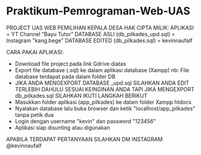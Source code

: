 # Praktikum-Pemrograman-Web-UAS

PROJECT UAS WEB PEMILIHAN KEPALA DESA
HAK CIPTA MILIK: 
APLIKASI = YT Channel "Bayu Tutor"
DATABASE ASLI (db_pilkades_upd.sql) = Instagram "kang.bege"
DATABASE EDITED (db_pilkades.sql) = kevinnaufalf

CARA PAKAI APLIKASI:
- Download file project pada link Gdrive diatas
- Export file database (.sql) ke dalam aplikasi database (Xampp) nb: File database terdapat pada dalam folder DB
- JIKA ANDA MENGEXPORT DATABASE _upd.sql SILAHKAN ANDA EDIT TERLEBIH DAHULU SESUAI KEINGINAN ANDA TAPI JIKA MENGEXPORT db_pilkades.sql SILAHKAN IKUTI LANGKAH BERIKUT
- Masukkan folder aplikasi (app_pilkades) ke dalam folder Xampp htdocs
- Nyalakan database lalu buka browser dan ketik "localhost/app_pilkades" tanpa petik dua
- Login dengan username "kevin" dan password "123456"
- Aplikasi siap disunting atau digunakan

APABILA TERDAPAT PERTANYAAN SILAHKAN DM INSTAGRAM @kevinnaufalf

